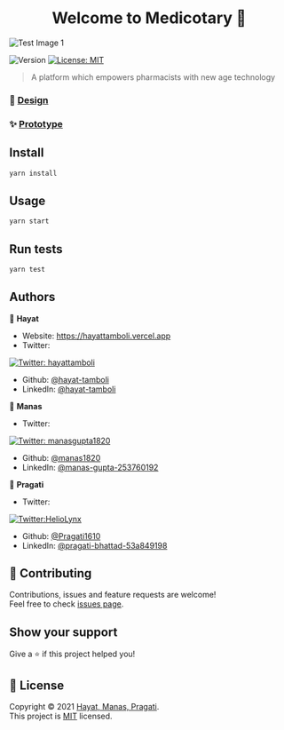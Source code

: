 <h1 align="center">Welcome to Medicotary 👋</h1>

![Test Image 1](https://github.com/medicotary/Medicotary/blob/main/Github/Assets/Github-banner.png)

<p>
  <img alt="Version" src="https://img.shields.io/badge/version-0.1.0-blue.svg?cacheSeconds=2592000" />
  <a href="https://github.com/hayat-tamboli/Medicotary/blob/main/LICENSE" target="_blank">
    <img alt="License: MIT" src="https://img.shields.io/badge/License-MIT-yellow.svg" />
  </a>
</p>

> A platform which empowers pharmacists with new age technology

### 🎨 [Design](https://www.figma.com/file/Q6CoyKCe7qswMK3fzTCZru/Management-of-order-and-supply-of-medicine-pharmacies?node-id=1%3A5)

### ✨ [Prototype](https://www.figma.com/proto/Q6CoyKCe7qswMK3fzTCZru/Management-of-order-and-supply-of-medicine-pharmacies?node-id=61%3A406&scaling=contain&page-id=1%3A5&starting-point-node-id=61%3A406)

## Install

```sh
yarn install
```

## Usage

```sh
yarn start
```

## Run tests

```sh
yarn test
```

## Authors

👤 **Hayat**

* Website: https://hayattamboli.vercel.app
* Twitter:
<a href="https://twitter.com/hayattamboli" target="_blank">
    <img alt="Twitter: hayattamboli" src="https://img.shields.io/twitter/follow/hayattamboli.svg?style=social" />
  </a>
  
* Github: [@hayat-tamboli](https://github.com/hayat-tamboli)
* LinkedIn: [@hayat-tamboli](https://linkedin.com/in/hayat-tamboli)

👤 **Manas**

* Twitter: 
<a href="https://twitter.com/manasgupta1820" target="_blank">
    <img alt="Twitter: manasgupta1820" src="https://img.shields.io/twitter/follow/manasgupta1820.svg?style=social" />
  </a>
  
* Github: [@manas1820](https://github.com/manas1820)
* LinkedIn: [@manas-gupta-253760192](https://www.linkedin.com/in/manas-gupta-253760192)

👤 **Pragati**
* Twitter:
<a href="https://twitter.com/HelioLynx" target="_blank">
    <img alt="Twitter:HelioLynx" src="https://img.shields.io/twitter/follow/HelioLynx.svg?style=social" />
  </a>


* Github: [@Pragati1610](https://github.com/Pragati1610)
* LinkedIn: [@pragati-bhattad-53a849198](https://www.linkedin.com/in/pragati-bhattad-53a849198)
## 🤝 Contributing

Contributions, issues and feature requests are welcome!<br />Feel free to check [issues page](https://github.com/medicotary/Medicotary/issues). 

## Show your support

Give a ⭐️ if this project helped you!

## 📝 License

Copyright © 2021 [Hayat, Manas, Pragati](https://github.com/hayat-tamboli).<br />
This project is [MIT](https://github.com/hayat-tamboli/Medicotary/blob/main/LICENSE) licensed.
